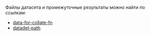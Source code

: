 Файлы датасета и промежуточные результаты можно найти по ссылкам:

- [data-for-collate-fn](https://www.kaggle.com/datasets/yaskevichmisha/data-for-collate-fn)
- [datadet-path](https://www.kaggle.com/datasets/yaskevichmisha/dataset-path)
